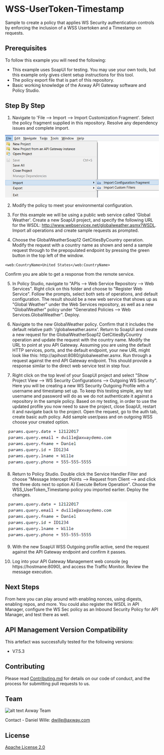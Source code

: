 # WSS-UserToken-Timestamp
Sample to create a policy that applies WS Security authentication controls by enforcing the inclusion of a WSS Usertoken and a Timestamp on requests.

## Prerequisites

To follow this example you will need the following:

- This example uses SoapUI for testing. You may use your own tools, but this example only gives client setup instructions for this tool.
- The policy export file that is part of this repository.
- Basic working knowledge of the Axway API Gateway software and Policy Studio.


## Step By Step

1. Navigate to 'File --> Import --> Import Customization Fragment'. Select the policy fragment supplied in this repository. Resolve any dependency issues and complete import.

![alt text](https://github.com/Axway-API-Management-Plus/Positive-Field-Validation/blob/master/example/src/importFrag.png "Import Fragment")

2. Modify the policy to meet your environmental configuration.

3. For this example we will be using a public web service called 'Global Weather'. Create a new SoapUI project, and specify the following URL for the WSDL: http://www.webservicex.net/globalweather.asmx?WSDL. Import all operations and create sample requests as prompted.

4. Choose the GlobalWeatherSoap12 GetCitiesByCountry operation. Modify the request with a country name as shown and send a sample request through to the prepopulated endpoint by pressing the green button in the top left of the window.

```
<web:CountryName>United States</web:CountryName>
```

Confirm you are able to get a response from the remote service.

5. In Policy Studio, navigate to "APIs --> Web Service Repository --> Web Services". Right click on this folder and choose to "Register Web Service". Follow the prompts, select both sets of operations, and default configuration. The result should be a new web service that shows up as "Global Weather" under the Web Services repository, as well as a new "GlobalWeather" policy under "Generated Policies --> Web Services.GlobalWeather". Deploy.

6. Navigate to the new GlobalWeather policy. Confirm that it includes the default relative path '/globalweather.asmx'. Return to SoapUI and create a new request for the GlobalWeatherSoap12 GetCitiesByCountry operation and update the request with the country name. Modify the URL to point at you API Gateway. Assuming you are using the default HTTP services, ports, and the default endpoint, your new URL might look like this: http://apihost:8080/globalweather.asmx. Run through a request against the end API Gateway endpoint. This should provide a response similar to the direct web service test in step four.

7. Right click on the top level of your SoapUI project and select "Show Project View --> WS Security Configurations --> Outgoing WS Security". Here you will be creating a new WS Security Outgoing Profile with a username and timestamp set up. To keep this testing simple, any test username and password will do as we do not authenticate it against a repository in the sample policy. Based on my testing, in order to use the updated profile you now need to save the project, close SoapUI, restart it and navigate back to the project. Open the request, go to the auth tab, create basic auth policy. Add sample user/pass and on outgoing WSS choose your created option.

![alt text](https://github.com/Axway-API-Management-Plus/Positive-Field-Validation/blob/master/example/src/attributeCapture.png "Attribute Capture")

8. Return to Policy Studio. Double click the Service Handler Filter and choose "Message Intercept Points --> Request from Client --> and click the three dots next to option A) Execute Before Operation". Choose the  WSS_UserToken_Timestamp policy you imported earlier. Deploy the changes.

![alt text](https://github.com/Axway-API-Management-Plus/Positive-Field-Validation/blob/master/example/src/attributeCapture.png "Attribute Capture")

9. With the new SoapUI WSS Outgoing profile active, send the request against the API Gateway endpoint and confirm it passes.

10. Log into your API Gateway Management web console (eg https://hostmane:8090), and access the Traffic Monitor. Review the message execution.


## Next Steps

From here you can play around with enabling nonces, using digests, enabling repos, and more. You could also register the WSDL in API Manager, configure the WS Sec policy as an Inbound Security Policy for API Manager, and test there as well.

## API Management Version Compatibility
This artefact was successfully tested for the following versions:
- V7.5.3

## Contributing

Please read [Contributing.md](https://github.com/Axway-API-Management/Common/blob/master/Contributing.md) for details on our code of conduct, and the process for submitting pull requests to us.


## Team

![alt text][Axwaylogo] Axway Team

[Axwaylogo]: https://github.com/Axway-API-Management/Common/blob/master/img/AxwayLogoSmall.png  "Axway logo"

Contact - Daniel Wille: dwille@axway.com


## License
[Apache License 2.0](/LICENSE)
